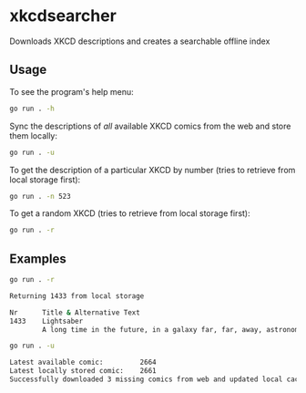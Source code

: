 # xkcdsearcher
Downloads XKCD descriptions and creates a searchable offline index

## Usage
To see the program's help menu:
```bash
go run . -h
```

Sync the descriptions of *all* available XKCD comics from the web and store them locally:
```bash
go run . -u
```

To get the description of a particular XKCD by number (tries to retrieve from local storage first):
```bash
go run . -n 523
```

To get a random XKCD (tries to retrieve from local storage first):
```bash
go run . -r
```

## Examples
```bash
go run . -r

Returning 1433 from local storage

Nr      Title & Alternative Text
1433    Lightsaber
        A long time in the future, in a galaxy far, far, away, astronomers in the year 2008 sight an unusual gamma-ray burst originating from somewhere far across the universe.
```

```bash
go run . -u

Latest available comic:         2664
Latest locally stored comic:    2661
Successfully downloaded 3 missing comics from web and updated local cache
```